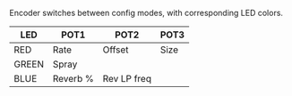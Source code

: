 Encoder switches between config modes, with corresponding LED colors.

|LED    |POT1     | POT2        | POT3  |
|-------|---------|-------------|-------|
|RED    | Rate    |Offset       |Size   |
|GREEN  | Spray   |             |       |
|BLUE   | Reverb %| Rev LP freq |       |
